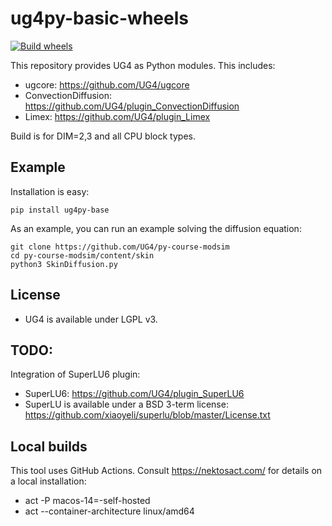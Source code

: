 # ug4py-basic-wheels

[![Build wheels](https://github.com/UG4/py-basic-wheels/actions/workflows/wheels.yml/badge.svg)](https://github.com/UG4/ugpip/actions/workflows/wheels.yml)

This repository provides UG4 as Python modules. This includes:

 * ugcore: https://github.com/UG4/ugcore
 * ConvectionDiffusion: https://github.com/UG4/plugin_ConvectionDiffusion
 * Limex: https://github.com/UG4/plugin_Limex

Build is for DIM=2,3 and all CPU block types.


## Example

Installation is easy:
```
pip install ug4py-base
```

As an example, you can run an example solving the diffusion equation:
```
git clone https://github.com/UG4/py-course-modsim
cd py-course-modsim/content/skin
python3 SkinDiffusion.py
```

## License
* UG4 is available under LGPL v3.

## TODO:
Integration of SuperLU6 plugin:

* SuperLU6: https://github.com/UG4/plugin_SuperLU6
* SuperLU is available under a BSD 3-term license: https://github.com/xiaoyeli/superlu/blob/master/License.txt


## Local builds
This tool uses GitHub Actions. Consult https://nektosact.com/ for details on a local installation:

* act -P macos-14=-self-hosted 
* act --container-architecture linux/amd64
